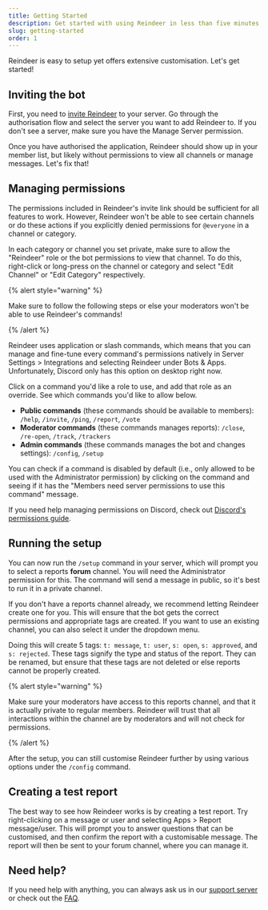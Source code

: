 ```yaml
---
title: Getting Started
description: Get started with using Reindeer in less than five minutes
slug: getting-started
order: 1
---
```


Reindeer is easy to setup yet offers extensive customisation. Let's get started!

## Inviting the bot

First, you need to [invite Reindeer](/invite) to your server. Go through the authorisation flow and select the server
you want to add Reindeer to. If you don't see a server, make sure you have the Manage Server permission.

Once you have authorised the application, Reindeer should show up in your member list, but likely without permissions to
view all channels or manage messages. Let's fix that!

## Managing permissions

The permissions included in Reindeer's invite link should be sufficient for all features to work. However, Reindeer
won't be able to see certain channels or do these actions if you explicitly denied permissions for `@everyone` in a
channel or category.

In each category or channel you set private, make sure to allow the "Reindeer" role or the bot permissions to view that
channel. To do this, right-click or long-press on the channel or category and select "Edit Channel" or "Edit Category"
respectively.

{% alert style="warning" %}

Make sure to follow the following steps or else your moderators won't be able to use Reindeer's commands!

{% /alert %}

Reindeer uses application or slash commands, which means that you can manage and fine-tune every command's permissions
natively in Server Settings > Integrations and selecting Reindeer under Bots & Apps. Unfortunately, Discord only has
this option on desktop right now.

Click on a command you'd like a role to use, and add that role as an override. See which commands you'd like to allow
below.

- **Public commands** (these commands should be available to members): `/help`, `/invite`, `/ping`, `/report`, `/vote`
- **Moderator commands** (these commands manages reports): `/close`, `/re-open`, `/track`, `/trackers`
- **Admin commands** (these commands manages the bot and changes settings): `/config`, `/setup`

You can check if a command is disabled by default (i.e., only allowed to be used with the Administrator permission) by
clicking on the command and seeing if it has the "Members need server permissions to use this command" message.

If you need help managing permissions on Discord, check out
[Discord's permissions guide](https://support.discord.com/hc/en-us/articles/206029707-Setting-Up-Permissions-FAQ).

## Running the setup

You can now run the `/setup` command in your server, which will prompt you to select a reports **forum** channel. You
will need the Administrator permission for this. The command will send a message in public, so it's best to run it in a
private channel.

If you don't have a reports channel already, we recommend letting Reindeer create one for you. This will ensure that the
bot gets the correct permissions and appropriate tags are created. If you want to use an existing channel, you can also
select it under the dropdown menu.

Doing this will create 5 tags: `t: message`, `t: user`, `s: open`, `s: approved`, and `s: rejected`. These tags signify
the type and status of the report. They can be renamed, but ensure that these tags are not deleted or else reports
cannot be properly created.

{% alert style="warning" %}

Make sure your moderators have access to this reports channel, and that it is actually private to regular members.
Reindeer will trust that all interactions within the channel are by moderators and will not check for permissions.

{% /alert %}

After the setup, you can still customise Reindeer further by using various options under the `/config` command.

## Creating a test report

The best way to see how Reindeer works is by creating a test report. Try right-clicking on a message or user and
selecting Apps > Report message/user. This will prompt you to answer questions that can be customised, and then confirm
the report with a customisable message. The report will then be sent to your forum channel, where you can manage it.

## Need help?

If you need help with anything, you can always ask us in our [support server](/support) or check out the
[FAQ](/docs/introduction/faq).
